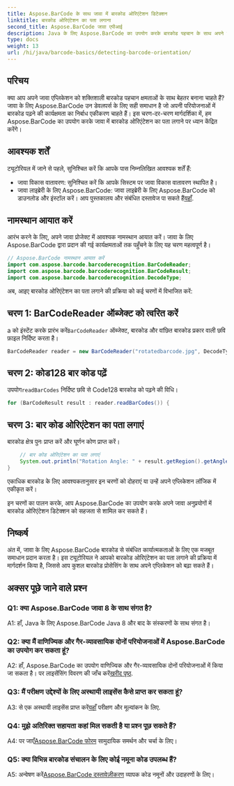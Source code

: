 ```yaml
---
title: Aspose.BarCode के साथ जावा में बारकोड ओरिएंटेशन डिटेक्शन
linktitle: बारकोड ओरिएंटेशन का पता लगाना
second_title: Aspose.BarCode जावा एपीआई
description: Java के लिए Aspose.BarCode का उपयोग करके बारकोड पहचान के साथ अपने जावा एप्लिकेशन को बेहतर बनाएं। बारकोड ओरिएंटेशन का आसानी से पता लगाने के लिए हमारी चरण-दर-चरण मार्गदर्शिका का पालन करें।
type: docs
weight: 13
url: /hi/java/barcode-basics/detecting-barcode-orientation/
---
```

## परिचय

क्या आप अपने जावा एप्लिकेशन को शक्तिशाली बारकोड पहचान क्षमताओं के साथ बेहतर बनाना चाहते हैं? जावा के लिए Aspose.BarCode उन डेवलपर्स के लिए सही समाधान है जो अपनी परियोजनाओं में बारकोड पढ़ने की कार्यक्षमता का निर्बाध एकीकरण चाहते हैं। इस चरण-दर-चरण मार्गदर्शिका में, हम Aspose.BarCode का उपयोग करके जावा में बारकोड ओरिएंटेशन का पता लगाने पर ध्यान केंद्रित करेंगे।

## आवश्यक शर्तें

ट्यूटोरियल में जाने से पहले, सुनिश्चित करें कि आपके पास निम्नलिखित आवश्यक शर्तें हैं:

- जावा विकास वातावरण: सुनिश्चित करें कि आपके सिस्टम पर जावा विकास वातावरण स्थापित है।
-  जावा लाइब्रेरी के लिए Aspose.BarCode: जावा लाइब्रेरी के लिए Aspose.BarCode को डाउनलोड और इंस्टॉल करें। आप पुस्तकालय और संबंधित दस्तावेज पा सकते हैं[यहाँ](https://releases.aspose.com/barcode/java/).

## नामस्थान आयात करें

आरंभ करने के लिए, अपने जावा प्रोजेक्ट में आवश्यक नामस्थान आयात करें। जावा के लिए Aspose.BarCode द्वारा प्रदान की गई कार्यक्षमताओं तक पहुँचने के लिए यह चरण महत्वपूर्ण है।

```java
// Aspose.BarCode नामस्थान आयात करें
import com.aspose.barcode.barcoderecognition.BarCodeReader;
import com.aspose.barcode.barcoderecognition.BarCodeResult;
import com.aspose.barcode.barcoderecognition.DecodeType;
```

अब, आइए बारकोड ओरिएंटेशन का पता लगाने की प्रक्रिया को कई चरणों में विभाजित करें:

## चरण 1: BarCodeReader ऑब्जेक्ट को त्वरित करें

 a को इंस्टेंट करके प्रारंभ करें`BarCodeReader` ऑब्जेक्ट, बारकोड और वांछित बारकोड प्रकार वाली छवि फ़ाइल निर्दिष्ट करता है।

```java
BarCodeReader reader = new BarCodeReader("rotatedbarcode.jpg", DecodeType.CODE_128);
```

## चरण 2: कोड128 बार कोड पढ़ें

 उपयोग`readBarCodes` निर्दिष्ट छवि से Code128 बारकोड को पढ़ने की विधि।

```java
for (BarCodeResult result : reader.readBarCodes()) {
```

## चरण 3: बार कोड ओरिएंटेशन का पता लगाएं

बारकोड क्षेत्र पुनः प्राप्त करें और घूर्णन कोण प्राप्त करें।

```java
    // बार कोड ओरिएंटेशन का पता लगाएं
    System.out.println("Rotation Angle: " + result.getRegion().getAngle());
}
```

एकाधिक बारकोड के लिए आवश्यकतानुसार इन चरणों को दोहराएं या उन्हें अपने एप्लिकेशन लॉजिक में एकीकृत करें।

इन चरणों का पालन करके, आप Aspose.BarCode का उपयोग करके अपने जावा अनुप्रयोगों में बारकोड ओरिएंटेशन डिटेक्शन को सहजता से शामिल कर सकते हैं।

## निष्कर्ष

अंत में, जावा के लिए Aspose.BarCode बारकोड से संबंधित कार्यात्मकताओं के लिए एक मजबूत समाधान प्रदान करता है। इस ट्यूटोरियल ने आपको बारकोड ओरिएंटेशन का पता लगाने की प्रक्रिया में मार्गदर्शन किया है, जिससे आप कुशल बारकोड प्रोसेसिंग के साथ अपने एप्लिकेशन को बढ़ा सकते हैं।

## अक्सर पूछे जाने वाले प्रश्न

### Q1: क्या Aspose.BarCode जावा 8 के साथ संगत है?

A1: हाँ, Java के लिए Aspose.BarCode Java 8 और बाद के संस्करणों के साथ संगत है।

### Q2: क्या मैं वाणिज्यिक और गैर-व्यावसायिक दोनों परियोजनाओं में Aspose.BarCode का उपयोग कर सकता हूं?

 A2: हाँ, Aspose.BarCode का उपयोग वाणिज्यिक और गैर-व्यावसायिक दोनों परियोजनाओं में किया जा सकता है। पर लाइसेंसिंग विवरण की जाँच करें[खरीद पृष्ठ](https://purchase.aspose.com/buy).

### Q3: मैं परीक्षण उद्देश्यों के लिए अस्थायी लाइसेंस कैसे प्राप्त कर सकता हूं?

 A3: से एक अस्थायी लाइसेंस प्राप्त करें[यहाँ](https://purchase.aspose.com/temporary-license/) परीक्षण और मूल्यांकन के लिए.

### Q4: मुझे अतिरिक्त सहायता कहां मिल सकती है या प्रश्न पूछ सकते हैं?

 A4: पर जाएँ[Aspose.BarCode फोरम](https://forum.aspose.com/c/barcode/13) सामुदायिक समर्थन और चर्चा के लिए।

### Q5: क्या विभिन्न बारकोड संचालन के लिए कोई नमूना कोड उपलब्ध हैं?

 A5: अन्वेषण करें[Aspose.BarCode दस्तावेज़ीकरण](https://reference.aspose.com/barcode/java/) व्यापक कोड नमूनों और उदाहरणों के लिए।